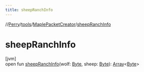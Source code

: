 ```yaml
---
title: sheepRanchInfo
---
```

//[Perry](../../../index.html)/[tools](../index.html)/[MaplePacketCreator](index.html)/[sheepRanchInfo](sheep-ranch-info.html)



# sheepRanchInfo



[jvm]\
open fun [sheepRanchInfo](sheep-ranch-info.html)(wolf: [Byte](https://kotlinlang.org/api/latest/jvm/stdlib/kotlin/-byte/index.html), sheep: [Byte](https://kotlinlang.org/api/latest/jvm/stdlib/kotlin/-byte/index.html)): [Array](https://kotlinlang.org/api/latest/jvm/stdlib/kotlin/-array/index.html)<[Byte](https://kotlinlang.org/api/latest/jvm/stdlib/kotlin/-byte/index.html)>




